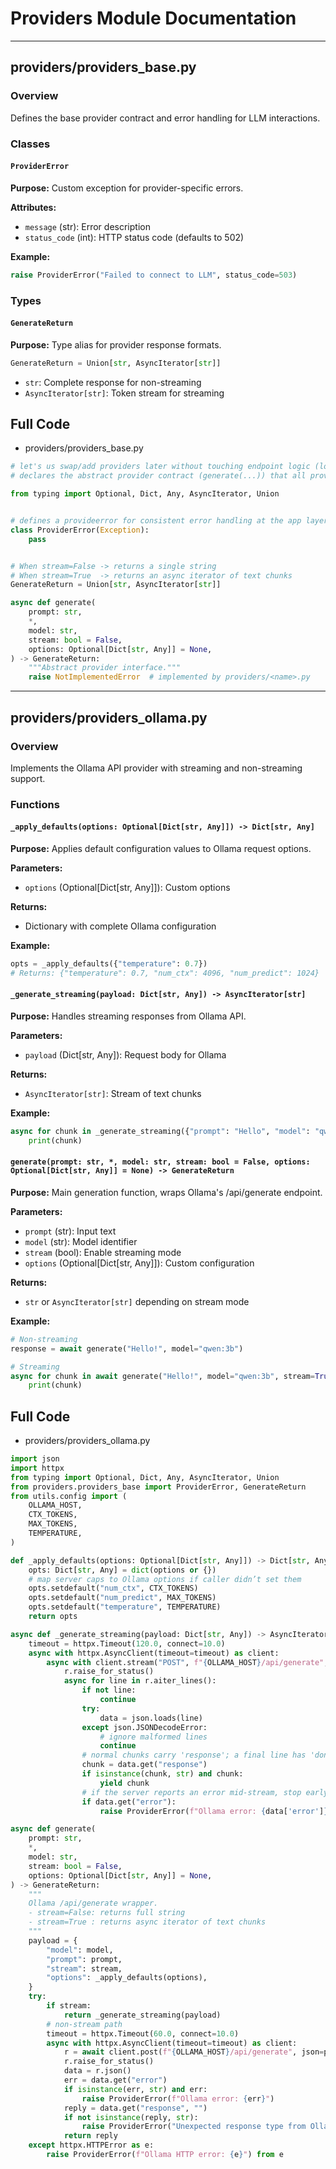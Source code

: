 # Providers Module Documentation
---
## providers/providers_base.py

### Overview
Defines the base provider contract and error handling for LLM interactions.

### Classes

#### `ProviderError`
**Purpose:** Custom exception for provider-specific errors.

**Attributes:**
- `message` (str): Error description
- `status_code` (int): HTTP status code (defaults to 502)

**Example:**
```python
raise ProviderError("Failed to connect to LLM", status_code=503)
```

### Types

#### `GenerateReturn`
**Purpose:** Type alias for provider response formats.
```python
GenerateReturn = Union[str, AsyncIterator[str]]
```
- `str`: Complete response for non-streaming
- `AsyncIterator[str]`: Token stream for streaming

## Full Code

- providers/providers_base.py
```python
# let's us swap/add providers later without touching endpoint logic (local/openai/deepseek...)
# declares the abstract provider contract (generate(...)) that all providers must implement

from typing import Optional, Dict, Any, AsyncIterator, Union


# defines a provideerror for consistent error handling at the app layer so the api can distinguish provider faults from user errors
class ProviderError(Exception):
    pass


# When stream=False -> returns a single string
# When stream=True  -> returns an async iterator of text chunks
GenerateReturn = Union[str, AsyncIterator[str]]

async def generate(
    prompt: str,
    *,
    model: str,
    stream: bool = False,
    options: Optional[Dict[str, Any]] = None,
) -> GenerateReturn:
    """Abstract provider interface."""
    raise NotImplementedError  # implemented by providers/<name>.py
```

---

## providers/providers_ollama.py

### Overview
Implements the Ollama API provider with streaming and non-streaming support.

### Functions

#### `_apply_defaults(options: Optional[Dict[str, Any]]) -> Dict[str, Any]`
**Purpose:** Applies default configuration values to Ollama request options.

**Parameters:**
- `options` (Optional[Dict[str, Any]]): Custom options

**Returns:**
- Dictionary with complete Ollama configuration

**Example:**
```python
opts = _apply_defaults({"temperature": 0.7})
# Returns: {"temperature": 0.7, "num_ctx": 4096, "num_predict": 1024}
```

#### `_generate_streaming(payload: Dict[str, Any]) -> AsyncIterator[str]`
**Purpose:** Handles streaming responses from Ollama API.

**Parameters:**
- `payload` (Dict[str, Any]): Request body for Ollama

**Returns:**
- `AsyncIterator[str]`: Stream of text chunks

**Example:**
```python
async for chunk in _generate_streaming({"prompt": "Hello", "model": "qwen:3b"}):
    print(chunk)
```

#### `generate(prompt: str, *, model: str, stream: bool = False, options: Optional[Dict[str, Any]] = None) -> GenerateReturn`
**Purpose:** Main generation function, wraps Ollama's /api/generate endpoint.

**Parameters:**
- `prompt` (str): Input text
- `model` (str): Model identifier
- `stream` (bool): Enable streaming mode
- `options` (Optional[Dict[str, Any]]): Custom configuration

**Returns:**
- `str` or `AsyncIterator[str]` depending on stream mode

**Example:**
```python
# Non-streaming
response = await generate("Hello!", model="qwen:3b")

# Streaming
async for chunk in await generate("Hello!", model="qwen:3b", stream=True):
    print(chunk)
```

## Full Code

- providers/providers_ollama.py
```python
import json
import httpx
from typing import Optional, Dict, Any, AsyncIterator, Union
from providers.providers_base import ProviderError, GenerateReturn
from utils.config import (
    OLLAMA_HOST,
    CTX_TOKENS,
    MAX_TOKENS,
    TEMPERATURE,
)

def _apply_defaults(options: Optional[Dict[str, Any]]) -> Dict[str, Any]:
    opts: Dict[str, Any] = dict(options or {})
    # map server caps to Ollama options if caller didn’t set them
    opts.setdefault("num_ctx", CTX_TOKENS)
    opts.setdefault("num_predict", MAX_TOKENS)
    opts.setdefault("temperature", TEMPERATURE)
    return opts

async def _generate_streaming(payload: Dict[str, Any]) -> AsyncIterator[str]:
    timeout = httpx.Timeout(120.0, connect=10.0)
    async with httpx.AsyncClient(timeout=timeout) as client:
        async with client.stream("POST", f"{OLLAMA_HOST}/api/generate", json=payload) as r:
            r.raise_for_status()
            async for line in r.aiter_lines():
                if not line:
                    continue
                try:
                    data = json.loads(line)
                except json.JSONDecodeError:
                    # ignore malformed lines
                    continue
                # normal chunks carry 'response'; a final line has 'done': true
                chunk = data.get("response")
                if isinstance(chunk, str) and chunk:
                    yield chunk
                # if the server reports an error mid-stream, stop early
                if data.get("error"):
                    raise ProviderError(f"Ollama error: {data['error']}")

async def generate(
    prompt: str,
    *,
    model: str,
    stream: bool = False,
    options: Optional[Dict[str, Any]] = None,
) -> GenerateReturn:
    """
    Ollama /api/generate wrapper.
    - stream=False: returns full string
    - stream=True : returns async iterator of text chunks
    """
    payload = {
        "model": model,
        "prompt": prompt,
        "stream": stream,
        "options": _apply_defaults(options),
    }
    try:
        if stream:
            return _generate_streaming(payload)
        # non-stream path
        timeout = httpx.Timeout(60.0, connect=10.0)
        async with httpx.AsyncClient(timeout=timeout) as client:
            r = await client.post(f"{OLLAMA_HOST}/api/generate", json=payload)
            r.raise_for_status()
            data = r.json()
            err = data.get("error")
            if isinstance(err, str) and err:
                raise ProviderError(f"Ollama error: {err}")
            reply = data.get("response", "")
            if not isinstance(reply, str):
                raise ProviderError("Unexpected response type from Ollama.")
            return reply
    except httpx.HTTPError as e:
        raise ProviderError(f"Ollama HTTP error: {e}") from e
```